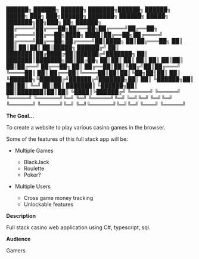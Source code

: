 
 ██████╗ ██████╗ ██████╗ ███████╗██████╗      ██████╗ █████╗ ███╗   ███╗██████╗ ███████╗     ██████╗ █████╗ ███████╗██╗███╗   ██╗ ██████╗ 
██╔════╝██╔═══██╗██╔══██╗██╔════╝██╔══██╗    ██╔════╝██╔══██╗████╗ ████║██╔══██╗██╔════╝    ██╔════╝██╔══██╗██╔════╝██║████╗  ██║██╔═══██╗
██║     ██║   ██║██║  ██║█████╗  ██████╔╝    ██║     ███████║██╔████╔██║██████╔╝███████╗    ██║     ███████║███████╗██║██╔██╗ ██║██║   ██║
██║     ██║   ██║██║  ██║██╔══╝  ██╔══██╗    ██║     ██╔══██║██║╚██╔╝██║██╔═══╝ ╚════██║    ██║     ██╔══██║╚════██║██║██║╚██╗██║██║   ██║
╚██████╗╚██████╔╝██████╔╝███████╗██║  ██║    ╚██████╗██║  ██║██║ ╚═╝ ██║██║     ███████║    ╚██████╗██║  ██║███████║██║██║ ╚████║╚██████╔╝
 ╚═════╝ ╚═════╝ ╚═════╝ ╚══════╝╚═╝  ╚═╝     ╚═════╝╚═╝  ╚═╝╚═╝     ╚═╝╚═╝     ╚══════╝     ╚═════╝╚═╝  ╚═╝╚══════╝╚═╝╚═╝  ╚═══╝ ╚═════╝ 


**The Goal...**

 To create a website to play various casino games in the browser.

 Some of the features of this full stack app will be:

 * Multiple Games
    * BlackJack
    * Roulette
    * Poker?

* Multiple Users
    * Cross game money tracking
    * Unlockable features

**Description**

Full stack casino web application using C#, typescript, sql.

**Audience**

Gamers





